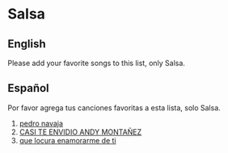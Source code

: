 ﻿# Salsa

## English
Please add your favorite songs to this list, only Salsa. 

## Español
Por favor agrega tus canciones favoritas a esta lista, solo Salsa. 

1. [pedro navaja](https://www.youtube.com/watch?v=bGizZTJs0Uo)
2. [CASI TE ENVIDIO ANDY MONTAÑEZ](https://www.youtube.com/watch?v=xJHHMDLqJAA)
3. [que locura enamorarme de ti](https://www.youtube.com/watch?v=ZZPZOhkbngo)
